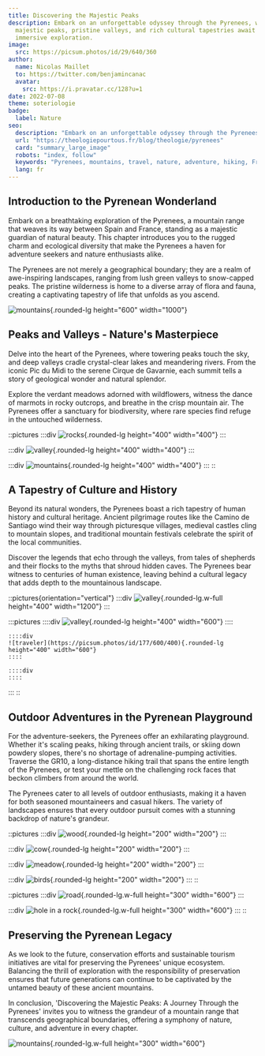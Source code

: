 ```yaml
---
title: Discovering the Majestic Peaks
description: Embark on an unforgettable odyssey through the Pyrenees, where
  majestic peaks, pristine valleys, and rich cultural tapestries await in this
  immersive exploration.
image:
  src: https://picsum.photos/id/29/640/360
author:
  name: Nicolas Maillet
  to: https://twitter.com/benjamincanac
  avatar:
    src: https://i.pravatar.cc/128?u=1
date: 2022-07-08
theme: soteriologie
badge:
  label: Nature
seo:
  description: "Embark on an unforgettable odyssey through the Pyrenees: majestic peaks, pristine valleys, and rich culture."
  url: "https://theologiepourtous.fr/blog/theologie/pyrenees"
  card: "summary_large_image"
  robots: "index, follow"
  keywords: "Pyrenees, mountains, travel, nature, adventure, hiking, France, Spain, culture, history, biodiversity"
  lang: fr
---
```


## Introduction to the Pyrenean Wonderland

Embark on a breathtaking exploration of the Pyrenees, a mountain range that weaves its way between Spain and France, standing as a majestic guardian of natural beauty. This chapter introduces you to the rugged charm and ecological diversity that make the Pyrenees a haven for adventure seekers and nature enthusiasts alike.

The Pyrenees are not merely a geographical boundary; they are a realm of awe-inspiring landscapes, ranging from lush green valleys to snow-capped peaks. The pristine wilderness is home to a diverse array of flora and fauna, creating a captivating tapestry of life that unfolds as you ascend.

![mountains](https://picsum.photos/id/11/1000/600){.rounded-lg height="600" width="1000"}

## Peaks and Valleys - Nature's Masterpiece

Delve into the heart of the Pyrenees, where towering peaks touch the sky, and deep valleys cradle crystal-clear lakes and meandering rivers. From the iconic Pic du Midi to the serene Cirque de Gavarnie, each summit tells a story of geological wonder and natural splendor.

Explore the verdant meadows adorned with wildflowers, witness the dance of marmots in rocky outcrops, and breathe in the crisp mountain air. The Pyrenees offer a sanctuary for biodiversity, where rare species find refuge in the untouched wilderness.

::pictures
  :::div
  ![rocks](https://picsum.photos/id/15/400/400){.rounded-lg height="400" width="400"}
  :::

  :::div
  ![valley](https://picsum.photos/id/28/400/400){.rounded-lg height="400" width="400"}
  :::

  :::div
  ![mountains](https://picsum.photos/id/29/400/400){.rounded-lg height="400" width="400"}
  :::
::

## A Tapestry of Culture and History

Beyond its natural wonders, the Pyrenees boast a rich tapestry of human history and cultural heritage. Ancient pilgrimage routes like the Camino de Santiago wind their way through picturesque villages, medieval castles cling to mountain slopes, and traditional mountain festivals celebrate the spirit of the local communities.

Discover the legends that echo through the valleys, from tales of shepherds and their flocks to the myths that shroud hidden caves. The Pyrenees bear witness to centuries of human existence, leaving behind a cultural legacy that adds depth to the mountainous landscape.

::pictures{orientation="vertical"}
  :::div
  ![valley](https://picsum.photos/id/118/1200/400){.rounded-lg.w-full height="400" width="1200"}
  :::

  :::pictures
    ::::div
    ![valley](https://picsum.photos/id/121/600/400){.rounded-lg height="400" width="600"}
    ::::
  
    ::::div
    ![traveler](https://picsum.photos/id/177/600/400){.rounded-lg height="400" width="600"}
    ::::
  
    ::::div
    ::::
  :::
::

## Outdoor Adventures in the Pyrenean Playground

For the adventure-seekers, the Pyrenees offer an exhilarating playground. Whether it's scaling peaks, hiking through ancient trails, or skiing down powdery slopes, there's no shortage of adrenaline-pumping activities. Traverse the GR10, a long-distance hiking trail that spans the entire length of the Pyrenees, or test your mettle on the challenging rock faces that beckon climbers from around the world.

The Pyrenees cater to all levels of outdoor enthusiasts, making it a haven for both seasoned mountaineers and casual hikers. The variety of landscapes ensures that every outdoor pursuit comes with a stunning backdrop of nature's grandeur.

::pictures
  :::div
  ![wood](https://picsum.photos/id/190/200/200){.rounded-lg height="200" width="200"}
  :::

  :::div
  ![cow](https://picsum.photos/id/200/200/200){.rounded-lg height="200" width="200"}
  :::

  :::div
  ![meadow](https://picsum.photos/id/206/200/200){.rounded-lg height="200" width="200"}
  :::

  :::div
  ![birds](https://picsum.photos/id/258/200/200){.rounded-lg height="200" width="200"}
  :::
::

::pictures
  :::div
  ![road](https://picsum.photos/id/278/600/300){.rounded-lg.w-full height="300" width="600"}
  :::

  :::div
  ![hole in a rock](https://picsum.photos/id/343/600/300){.rounded-lg.w-full height="300" width="600"}
  :::
::

## Preserving the Pyrenean Legacy

As we look to the future, conservation efforts and sustainable tourism initiatives are vital for preserving the Pyrenees' unique ecosystem. Balancing the thrill of exploration with the responsibility of preservation ensures that future generations can continue to be captivated by the untamed beauty of these ancient mountains.

In conclusion, 'Discovering the Majestic Peaks: A Journey Through the Pyrenees' invites you to witness the grandeur of a mountain range that transcends geographical boundaries, offering a symphony of nature, culture, and adventure in every chapter.

![mountains](https://picsum.photos/id/368/600/300){.rounded-lg.w-full height="300" width="600"}

